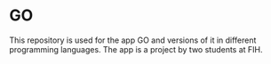 # GO
This repository is used for the app GO and versions of it in different programming languages.
The app is a project by two students at FIH.
